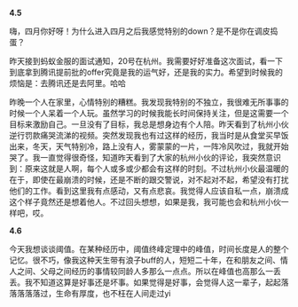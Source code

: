 **4.5**

嗨，四月你好呀！为什么进入四月之后我感觉特别的down？是不是你在调皮捣蛋？

昨天接到蚂蚁金服的面试通知，20号在杭州。我需要好好准备这次面试，看一下到底拿到腾讯提前批的offer究竟是我的运气好，还是我的实力。希望到时候我的烦恼是：去腾讯还是去阿里。哈哈

昨晚一个人在家里，心情特别的糟糕。我发现我特别的不独立，我很难无所事事的时候一个人呆着一个人玩。虽然学习的时候我能长时间保持关注，但是这需要一个目标来激励自己。一旦没有了目标，我总是想身边有个人陪。昨天看到了杭州小伙逆行罚款痛哭流涕的视频。突然发现我也有过这样的经历，我当时是从食堂买早饭出来，冬天，天气特别冷，路上没有人，雾蒙蒙的一片，一阵冷风吹过，我就开始哭了。我一直觉得很奇怪，知道昨天看到了大家的杭州小伙的评论，我突然意识到：原来这就是人啊，每个人或多或少都会有这样的时刻。不过杭州小伙最温暖的在于，即使在最崩溃的时候，还是不断的跟交警说，对不起对不起，希望没有打扰他们的工作。看到这里我有点感动，又有点悲哀。我觉得人应该自私一点，崩溃成这个样子竟然还是想着他人。不过回头想想，如果是我，我可能也会和杭州小伙一样吧，哎。

**4.6**

今天我想谈谈阈值。在某种经历中，阈值终峰定理中的峰值，时间长度是人的整个记忆。很不巧，像我这种天生带有浪子buff的人，短短二十年，在和朋友之间、情人之间、父母之间经历的事情较同龄人多那么一点点。所以在峰值也高那么一丢丢。我不知道这算是好事还是坏事。如果觉得是好事，会觉得人这一辈子，起起落落落落落过，生命有厚度，也不枉在人间走过yi
<!--stackedit_data:
eyJoaXN0b3J5IjpbLTE5MjQzNzEyNDAsLTE4NDg4ODUxNjhdfQ
==
-->